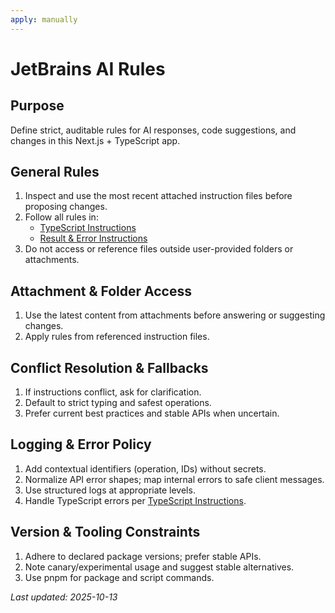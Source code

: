 ```yaml
---
apply: manually
---
```


# JetBrains AI Rules

## Purpose

Define strict, auditable rules for AI responses, code suggestions, and changes in this Next.js + TypeScript app.

## General Rules

1. Inspect and use the most recent attached instruction files before proposing changes.
2. Follow all rules in:
   - [TypeScript Instructions](./typescript-summary.md)
   - [Result & Error Instructions](./results-forms-errors.md)
3. Do not access or reference files outside user-provided folders or attachments.

## Attachment & Folder Access

1. Use the latest content from attachments before answering or suggesting changes.
2. Apply rules from referenced instruction files.

## Conflict Resolution & Fallbacks

1. If instructions conflict, ask for clarification.
2. Default to strict typing and safest operations.
3. Prefer current best practices and stable APIs when uncertain.

## Logging & Error Policy

1. Add contextual identifiers (operation, IDs) without secrets.
2. Normalize API error shapes; map internal errors to safe client messages.
3. Use structured logs at appropriate levels.
4. Handle TypeScript errors per [TypeScript Instructions](./typescript-summary.md).

## Version & Tooling Constraints

1. Adhere to declared package versions; prefer stable APIs.
2. Note canary/experimental usage and suggest stable alternatives.
3. Use pnpm for package and script commands.

_Last updated: 2025-10-13_

